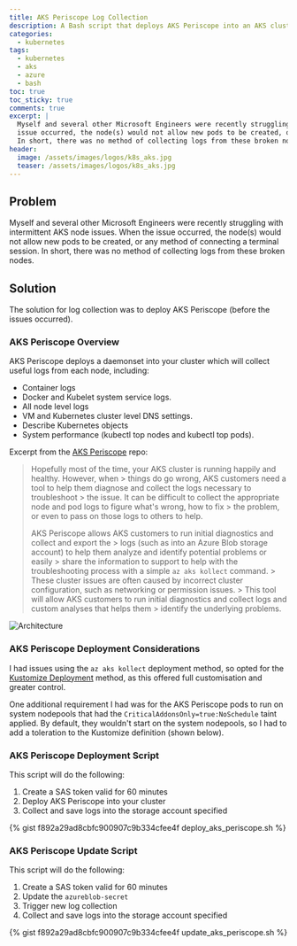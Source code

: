 ```yaml
---
title: AKS Periscope Log Collection
description: A Bash script that deploys AKS Periscope into an AKS cluster
categories: 
  - kubernetes
tags:
  - kubernetes
  - aks
  - azure
  - bash
toc: true
toc_sticky: true
comments: true
excerpt: |
  Myself and several other Microsoft Engineers were recently struggling with intermittent AKS node issues. When the
  issue occurred, the node(s) would not allow new pods to be created, or any method of connecting a terminal session.
  In short, there was no method of collecting logs from these broken nodes.
header:
  image: /assets/images/logos/k8s_aks.jpg
  teaser: /assets/images/logos/k8s_aks.jpg
---
```


## Problem

Myself and several other Microsoft Engineers were recently struggling with intermittent AKS node issues. When the
issue occurred, the node(s) would not allow new pods to be created, or any method of connecting a terminal session.
In short, there was no method of collecting logs from these broken nodes.

## Solution

The solution for log collection was to deploy AKS Periscope (before the issues occurred).

### AKS Periscope Overview

AKS Periscope deploys a daemonset into your cluster which will collect useful logs from each node, including:

- Container logs
- Docker and Kubelet system service logs.
- All node level logs
- VM and Kubernetes cluster level DNS settings.
- Describe Kubernetes objects
- System performance (kubectl top nodes and kubectl top pods).

Excerpt from the [AKS Periscope](https://github.com/Azure/aks-periscope) repo:

> Hopefully most of the time, your AKS cluster is running happily and healthy. However, when > things do go wrong, AKS
> customers need a tool to help them diagnose and collect the logs necessary to troubleshoot > the issue. It can be
> difficult to collect the appropriate node and pod logs to figure what's wrong, how to fix > the problem, or even to
> pass on those logs to others to help.
>
> AKS Periscope allows AKS customers to run initial diagnostics and collect and export the > logs (such as into an
> Azure Blob storage account) to help them analyze and identify potential problems or easily > share the information to
> support to help with the troubleshooting process with a simple `az aks kollect` command. > These cluster issues are
> often caused by incorrect cluster configuration, such as networking or permission issues. > This tool will allow AKS
> customers to run initial diagnostics and collect logs and custom analyses that helps them > identify the underlying
> problems.

![Architecture](https://user-images.githubusercontent.com/33297523/64900285-f5b65c00-d644-11e9-9a52-c4345d1b1861.png)

### AKS Periscope Deployment Considerations

I had issues using the `az aks kollect` deployment method, so opted for the [Kustomize Deployment](https://github.com/Azure/aks-periscope#kustomize-deployment)
method, as this offered full customisation and greater control.

One additional requirement I had was for the AKS Periscope pods to run on system nodepools that had the `CriticalAddonsOnly=true:NoSchedule` taint applied. By default, they wouldn't start on the system nodepools, so I had to add a toleration to the Kustomize definition (shown below).

### AKS Periscope Deployment Script

This script will do the following:

1. Create a SAS token valid for 60 minutes
1. Deploy AKS Periscope into your cluster
1. Collect and save logs into the storage account specified

{% gist f892a29ad8cbfc900907c9b334cfee4f deploy_aks_periscope.sh %}

### AKS Periscope Update Script

This script will do the following:

1. Create a SAS token valid for 60 minutes
1. Update the `azureblob-secret`
1. Trigger new log collection
1. Collect and save logs into the storage account specified

{% gist f892a29ad8cbfc900907c9b334cfee4f update_aks_periscope.sh %}
